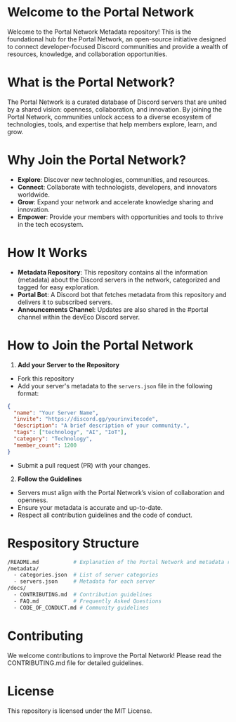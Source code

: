 # Welcome to the Portal Network

Welcome to the Portal Network Metadata repository! This is the foundational hub for the Portal Network, an open-source initiative designed to connect developer-focused Discord communities and provide a wealth of resources, knowledge, and collaboration opportunities.

# What is the Portal Network?

The Portal Network is a curated database of Discord servers that are united by a shared vision: openness, collaboration, and innovation. By joining the Portal Network, communities unlock access to a diverse ecosystem of technologies, tools, and expertise that help members explore, learn, and grow.

# Why Join the Portal Network?

- **Explore**: Discover new technologies, communities, and resources.
- **Connect**: Collaborate with technologists, developers, and innovators worldwide.
- **Grow**: Expand your network and accelerate knowledge sharing and innovation.
- **Empower**: Provide your members with opportunities and tools to thrive in the tech ecosystem.

# How It Works

- **Metadata Repository**: This repository contains all the information (metadata) about the Discord servers in the network, categorized and tagged for easy exploration.
- **Portal Bot**: A Discord bot that fetches metadata from this repository and delivers it to subscribed servers.
- **Announcements Channel**: Updates are also shared in the #portal channel within the devEco Discord server.

# How to Join the Portal Network

1) **Add your Server to the Repository**
- Fork this repository
- Add your server's metadata to the `servers.json` file in the following format:

```json
{
  "name": "Your Server Name",
  "invite": "https://discord.gg/yourinvitecode",
  "description": "A brief description of your community.",
  "tags": ["technology", "AI", "IoT"],
  "category": "Technology",
  "member_count": 1200
}
```

- Submit a pull request (PR) with your changes.

2) **Follow the Guidelines**
- Servers must align with the Portal Network’s vision of collaboration and openness.
- Ensure your metadata is accurate and up-to-date.
- Respect all contribution guidelines and the code of conduct.

# Respository Structure 

```bash
/README.md           # Explanation of the Portal Network and metadata repository
/metadata/           
  - categories.json  # List of server categories
  - servers.json     # Metadata for each server
/docs/               
  - CONTRIBUTING.md  # Contribution guidelines
  - FAQ.md           # Frequently Asked Questions
  - CODE_OF_CONDUCT.md # Community guidelines
```

# Contributing

We welcome contributions to improve the Portal Network! Please read the CONTRIBUTING.md file for detailed guidelines.

# License

This repository is licensed under the MIT License.